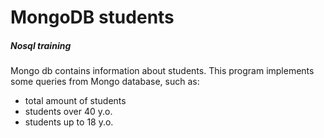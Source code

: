 # MongoDB students
##### Nosql training    
Mongo db contains information about students.
This program implements some queries from Mongo database, such as:
- total amount of students
- students over 40 y.o.
- students up to 18 y.o.